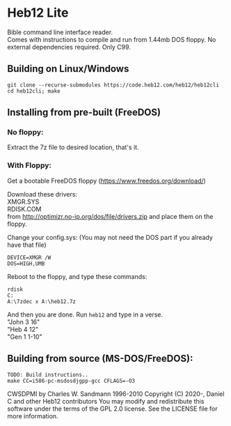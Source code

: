 # Heb12 Lite
Bible command line interface reader.  
Comes with instructions to compile and run from 1.44mb DOS floppy. 
No external dependencies required. Only C99.  

## Building on Linux/Windows
```
git clone --recurse-submodules https://code.heb12.com/heb12/heb12cli  
cd heb12cli; make
```

## Installing from pre-built (FreeDOS)

### No floppy:
Extract the 7z file to desired location, that's it.

### With Floppy:
Get a bootable FreeDOS floppy (https://www.freedos.org/download/)

Download these drivers:  
XMGR.SYS  
RDISK.COM  
from http://optimizr.no-ip.org/dos/file/drivers.zip
and place them on the floppy.

Change your config.sys:
(You may not need the DOS part if
you already have that file)
```
DEVICE=XMGR /W
DOS=HIGH,UMB
```

Reboot to the floppy, and type these commands:
```
rdisk
C:
A:\7zdec x A:\heb12.7z
```
And then you are done. Run `heb12` and type in a verse.  
"John 3 16"  
"Heb 4 12"  
"Gen 1 1-10"  

## Building from source (MS-DOS/FreeDOS):
```
TODO: Build instructions..
make CC=i586-pc-msdosdjgpp-gcc CFLAGS=-O3
```

CWSDPMI by Charles W. Sandmann 1996-2010
Copyright (C) 2020-, Daniel C and other Heb12 contributors You may modify and redistribute this software under the terms of the GPL 2.0 license. See the LICENSE file for more information.
